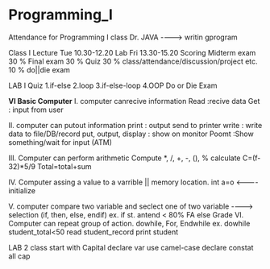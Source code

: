 # Programming_I
Attendance for Programming I class
Dr. JAVA ----> writin gprogram

Class I
Lecture Tue 10.30-12.20
Lab Fri 13.30-15.20
Scoring
Midterm exam 30 %
Final exam 30 %
Quiz 30 %
class/attendance/discussion/project etc. 10 %
do||die exam

LAB I
Quiz
1.if-else
2.loop
3.if-else-loop
4.OOP
Do or Die Exam

**VI Basic Computer** 
I. computer canrecive information
  Read  :recive data 
  Get : input from user

II. computer can putout information
  print : output send to printer
  write : write data to file/DB/record
  put, output, display  : show on monitor
  Poomt :Show something/wait for input (ATM)
  
III. Computer can perform arithmetic
  Compute
  *, /, +, -, (), %
  calculate
    C=(f-32)*5/9
  Total=total+sum
  
IV. Computer assing a value to a varrible || memory location.
  int a=o <---- initialize
  
V. computer compare two variable 
  and seclect one of two variable ----> selection
  (if, then, else, endif)
  ex.  if st. antend < 80% 
          FA
       else
          Grade
VI. Computer can repeat group of action.
  dowhile, For, Endwhile
  ex. dowhile student_total<50
      read student_record
      print student
      
LAB 2
  class start with Capital 
  declare var use camel-case
  declare constat all cap
  
  
